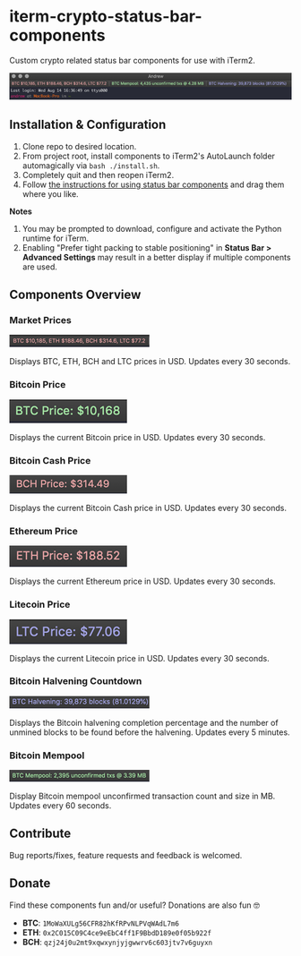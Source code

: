 # iterm-crypto-status-bar-components
Custom crypto related status bar components for use with iTerm2.

![overview](screenshots/overview.png)

## Installation & Configuration
1. Clone repo to desired location.
2. From project root, install components to iTerm2's AutoLaunch folder automagically via `bash ./install.sh`.
3. Completely quit and then reopen iTerm2.
4. Follow [the instructions for using status bar components](https://www.iterm2.com/3.3/documentation-status-bar.html) and drag them where you like.

**Notes**
1. You may be prompted to download, configure and activate the Python runtime for iTerm.
2. Enabling "Prefer tight packing to stable positioning" in **Status Bar > Advanced Settings** may result in a better display if multiple components are used.

## Components Overview

### Market Prices
![market_prices](screenshots/market_prices.png)

Displays BTC, ETH, BCH and LTC prices in USD. Updates every 30 seconds.

### Bitcoin Price
![btc_price](screenshots/btc_price.png)

Displays the current Bitcoin price in USD. Updates every 30 seconds.

### Bitcoin Cash Price
![bch_price](screenshots/bch_price.png)

Displays the current Bitcoin Cash price in USD. Updates every 30 seconds.

### Ethereum Price
![eth_price](screenshots/eth_price.png)

Displays the current Ethereum price in USD. Updates every 30 seconds.

### Litecoin Price
![ltc_price](screenshots/ltc_price.png)

Displays the current Litecoin price in USD. Updates every 30 seconds.

### Bitcoin Halvening Countdown
![btc_halvening](screenshots/btc_halvening.png)

Displays the Bitcoin halvening completion percentage and the number of unmined blocks to be found before the halvening.  Updates every 5 minutes.

### Bitcoin Mempool
![mempool_size](screenshots/btc_mempool.png)

Display Bitcoin mempool unconfirmed transaction count and size in MB. Updates every 60 seconds.


## Contribute
Bug reports/fixes, feature requests and feedback is welcomed.

## Donate
Find these components fun and/or useful? Donations are also fun 🤓

* **BTC**: `1MoWaXULg56CFR82hKfRPvNLPVqWAdL7m6`
* **ETH**: `0x2C015C09C4ce9eEbC4ff1F9BbdD189e0f05b922f`
* **BCH**: `qzj24j0u2mt9xqwxynjyjgwwrv6c603jtv7v6guyxn`
